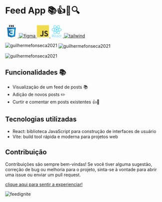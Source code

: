 # Feed App 📚👍💬🔍

<p align="left"> <a href="https://www.w3schools.com/css/" target="_blank" rel="noreferrer"> <img src="https://raw.githubusercontent.com/devicons/devicon/master/icons/css3/css3-original-wordmark.svg" alt="css3" width="40" height="40"/> </a> <a href="https://www.figma.com/" target="_blank" rel="noreferrer"> <img src="https://www.vectorlogo.zone/logos/figma/figma-icon.svg" alt="figma" width="40" height="40"/> </a> <a href="https://developer.mozilla.org/en-US/docs/Web/JavaScript" target="_blank" rel="noreferrer"> <img src="https://raw.githubusercontent.com/devicons/devicon/master/icons/javascript/javascript-original.svg" alt="javascript" width="40" height="40"/> </a> <a href="https://reactjs.org/" target="_blank" rel="noreferrer"> <img src="https://raw.githubusercontent.com/devicons/devicon/master/icons/react/react-original-wordmark.svg" alt="react" width="40" height="40"/> </a> <a href="https://tailwindcss.com/" target="_blank" rel="noreferrer"> <img src="https://www.vectorlogo.zone/logos/tailwindcss/tailwindcss-icon.svg" alt="tailwind" width="40" height="40"/> </a> </p>

<p><img align="left" src="https://github-readme-stats.vercel.app/api/top-langs?username=guilhermefonseca2021&show_icons=true&locale=en&layout=compact" alt="guilhermefonseca2021" /></p>

<p>&nbsp;<img align="center" src="https://github-readme-stats.vercel.app/api?username=guilhermefonseca2021&show_icons=true&locale=en" alt="guilhermefonseca2021" /></p>

<p><img align="center" src="https://github-readme-streak-stats.herokuapp.com/?user=guilhermefonseca2021&" alt="guilhermefonseca2021" /></p>






## Funcionalidades 📚

- Visualização de um feed de posts 📚
- Adição de novos posts ✏️
- Curtir e comentar em posts existentes 👍💬

## Tecnologias utilizadas

- React: biblioteca JavaScript para construção de interfaces de usuário
- Vite: build tool rápida e moderna para projetos web

## Contribuição

Contribuições são sempre bem-vindas! Se você tiver alguma sugestão, correção de bug ou melhoria para o projeto, sinta-se à vontade para abrir uma issue ou enviar um pull request.

<a href='https://ignite-feed-one-rouge.vercel.app/'> clique aqui para sentir a experienciar! </a>


<img width="960" alt="feedignite" src="https://github.com/Guilhermefonseca2021/Ignite_feed/assets/92196697/fbefc99a-0af1-4f4d-8ee9-6a5a23a3c37f">

